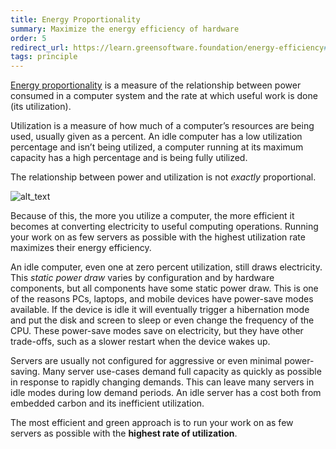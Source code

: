 ```yaml
---
title: Energy Proportionality
summary: Maximize the energy efficiency of hardware
order: 5
redirect_url: https://learn.greensoftware.foundation/energy-efficiency#energy-proportionality
tags: principle
---
```


[Energy proportionality](https://en.wikipedia.org/wiki/Energy_proportional_computing) is a measure of the relationship between power consumed in a computer system and the rate at which useful work is done (its utilization).

Utilization is a measure of how much of a computer’s resources are being used, usually given as a percent. An idle computer has a low utilization percentage and isn’t being utilized, a computer running at its maximum capacity has a high percentage and is being fully utilized.

The relationship between power and utilization is not _exactly_ proportional.

![alt_text](/assets/images/principles/energy-proportionality-1.png "At 0% utilization the computer still draws 100W, at 50% utilization it draws 180W and at 100% utilization it draws 200W. The relationship between power consumption and utilization is not linear and it doesn't cross the origin.")

Because of this, the more you utilize a computer, the more efficient it becomes at converting electricity to useful computing operations. Running your work on as few servers as possible with the highest utilization rate maximizes their energy efficiency.

An idle computer, even one at zero percent utilization, still draws electricity. This _static power draw_ varies by configuration and by hardware components, but all components have some static power draw. This is one of the reasons PCs, laptops, and mobile devices have power-save modes available. If the device is idle it will eventually trigger a hibernation mode and put the disk and screen to sleep or even change the frequency of the CPU. These power-save modes save on electricity, but they have other trade-offs, such as a slower restart when the device wakes up.

Servers are usually not configured for aggressive or even minimal power-saving. Many server use-cases demand full capacity as quickly as possible in response to rapidly changing demands. This can leave many servers in idle modes during low demand periods. An idle server has a cost both from embedded carbon and its inefficient utilization.

The most efficient and green approach is to run your work on as few servers as possible with the **highest rate of utilization**.
